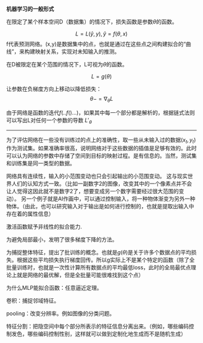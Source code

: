 **机器学习的一般形式**

在限定了某个样本空间D（数据集）的情况下，损失函数是参数$\theta$的函数。


$$
L=L(\hat{y},y),\hat{y}=f(\theta,x)
$$
f代表预测网络。(x,y)是数据集中的点，也就是通过在这些点之间构建拟合的“曲线”，来构建映射关系，实现对未知输入的推测。


在D被限定在某个范围的情况下，L可视为$\theta$的函数。

$$
L=g(\theta)
$$

让参数在负梯度方向上移动以降低损失：
$$
\theta-=\nabla_\theta L
$$


由于网络是函数的迭代$f(..f()...)$，如果其中每一个部分都是解析的，根据链式法则可以写出L对任何一个参数的导数
$L'_{\theta}$


----
为了评估网络在一些没有训练过的点上的准确性，取一些从未输入过的数据$(x_t,y_t)$作为测试集。如果准确率很高，说明网络对于这些数据的插值是足够有效的。此时可以认为网络的参数中存储了空间到目标的映射过程。是有信息的。当然，测试集和训练集是同一类型的数据。


网络具有连续性，输入的小范围变动也只会引起输出的小范围变动。
这与现实世界人们的认知方式一致。（比如一副数字2的图像，改变其中的一个像素点并不会让人觉得这因此就不是数字2了，想要变成另一个数字需要经过很大范围的变动）。
另一个例子就是AI作画中，可以通过控制输入，将一种物体渐变为另外一种物体。（由此，也可以研究输入对于输出是如何进行控制的，也就是提取出输入中存在着的属性信息）

激活函数赋予非线性的拟合能力.

为避免局部最小，发明了很多梯度下降的方法。

为捕捉整体特征，提出了批训练的概念。也就是$g(\theta)$是关于许多个数据点的平均损失。根据这些平均损失执行梯度回传。所以g实际上不是某个特定的函数（除了全批量训练时，也就是一次性计算所有数据点的平均最低loss，此时的全局最优点理论上就是网络的最优解，但是全批量可能很难找到这个点）

为什么MLP能拟合函数：任意逼近定理。


卷积：捕捉邻域特征。


pooling：改变分辨率。例如图像的分类问题。

特征分割：把隐空间中每个部分所表示的特征信息分离出来。（例如，哪些编码控制发色，哪些编码控制性别，这样就可以做到定制化地生成而不是随机生成）
